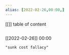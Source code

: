 ```yaml
---
alias: [2022-02-26,00:00,]
---
```

[[]]
table of content
```toc
```

[[2022-02-26]] 00:00

```query
"sunk cost fallacy"
```